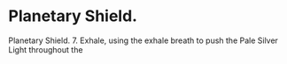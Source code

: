 # Planetary Shield.

Planetary Shield.
7. Exhale, using the exhale breath to push the Pale Silver Light throughout the